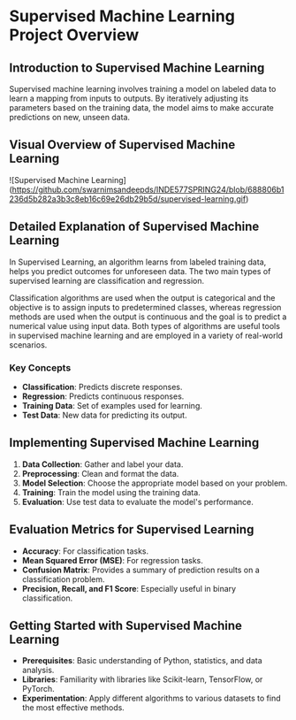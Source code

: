 
# Supervised Machine Learning Project Overview

## Introduction to Supervised Machine Learning
Supervised machine learning involves training a model on labeled data to learn a mapping from inputs to outputs. By iteratively adjusting its parameters based on the training data, the model aims to make accurate predictions on new, unseen data.

## Visual Overview of Supervised Machine Learning
![Supervised Machine Learning] (https://github.com/swarnimsandeepds/INDE577SPRING24/blob/688806b1236d5b282a3b3c8eb16c69e26db29b5d/supervised-learning.gif)

## Detailed Explanation of Supervised Machine Learning
In Supervised Learning, an algorithm learns from labeled training data, helps you predict outcomes for unforeseen data. The two main types of supervised learning are classification and regression.

Classification algorithms are used when the output is categorical and the objective is to assign inputs to predetermined classes, whereas regression methods are used when the output is continuous and the goal is to predict a numerical value using input data. Both types of algorithms are useful tools in supervised machine learning and are employed in a variety of real-world scenarios.
### Key Concepts
- **Classification**: Predicts discrete responses.
- **Regression**: Predicts continuous responses.
- **Training Data**: Set of examples used for learning.
- **Test Data**: New data for predicting its output.

## Implementing Supervised Machine Learning
1. **Data Collection**: Gather and label your data.
2. **Preprocessing**: Clean and format the data.
3. **Model Selection**: Choose the appropriate model based on your problem.
4. **Training**: Train the model using the training data.
5. **Evaluation**: Use test data to evaluate the model's performance.

## Evaluation Metrics for Supervised Learning
- **Accuracy**: For classification tasks.
- **Mean Squared Error (MSE)**: For regression tasks.
- **Confusion Matrix**: Provides a summary of prediction results on a classification problem.
- **Precision, Recall, and F1 Score**: Especially useful in binary classification.

## Getting Started with Supervised Machine Learning
- **Prerequisites**: Basic understanding of Python, statistics, and data analysis.
- **Libraries**: Familiarity with libraries like Scikit-learn, TensorFlow, or PyTorch.
- **Experimentation**: Apply different algorithms to various datasets to find the most effective methods.
